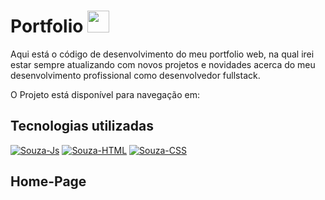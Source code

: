 
# Portfolio <img src="https://cdn-icons-png.flaticon.com/128/3476/3476457.png" width="35px">

Aqui está o código de desenvolvimento do meu portfolio web, na qual irei estar sempre atualizando com novos projetos e novidades acerca do meu desenvolvimento profissional como desenvolvedor fullstack.

O Projeto está disponível para navegação em:




## Tecnologias utilizadas

 <a href="https://www.linkedin.com/in/samuel-alves-96813620b" target="_blank"><img align="top" alt="Souza-Js" src="https://img.shields.io/badge/JavaScript-F7DF1E?style=for-the-badge&logo=javascript&logoColor=black"></a>
  <a href="https://www.linkedin.com/in/samuel-alves-96813620b" target="_blank"><img align="top" alt="Souza-HTML" src="https://img.shields.io/badge/HTML5-E34F26?style=for-the-badge&logo=html5&logoColor=white"></a>
  <a href="https://www.linkedin.com/in/samuel-alves-96813620b" target="_blank"><img align="top" alt="Souza-CSS" src="https://img.shields.io/badge/CSS3-1572B6?style=for-the-badge&logo=css3&logoColor=white"></a>

## Home-Page
